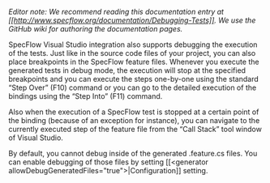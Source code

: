 _Editor note: We recommend reading this documentation entry at [[http://www.specflow.org/documentation/Debugging-Tests]]. We use the GitHub wiki for authoring the documentation pages._

SpecFlow Visual Studio integration also supports debugging the execution of the tests. Just like in the source code files of your project, you can also place breakpoints in the SpecFlow feature files. Whenever you execute the generated tests in debug mode, the execution will stop at the specified breakpoints and you can execute the steps one-by-one using the standard “Step Over” (F10) command or you can go to the detailed execution of the bindings using the “Step Into” (F11) command. 

Also when the execution of a SpecFlow test is stopped at a certain point of the binding (because of an exception for instance), you can navigate to the currently executed step of the feature file from the “Call Stack” tool window of Visual Studio.

By default, you cannot debug inside of the generated .feature.cs files. You can enable debugging of those files by setting [[&lt;generator allowDebugGeneratedFiles="true"&gt;|Configuration]] setting.